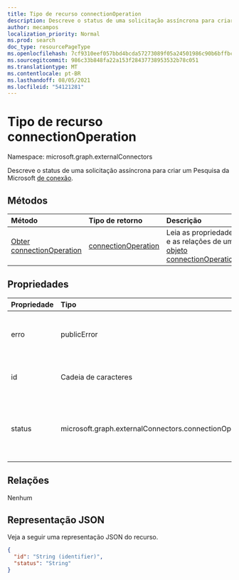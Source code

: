```yaml
---
title: Tipo de recurso connectionOperation
description: Descreve o status de uma solicitação assíncrona para criar um Pesquisa da Microsoft de conexão.
author: mecampos
localization_priority: Normal
ms.prod: search
doc_type: resourcePageType
ms.openlocfilehash: 7cf9310eef057bbd4bcda57273089f05a24501986c90b6bffbc072d39932cac2
ms.sourcegitcommit: 986c33b848fa22a153f28437738953532b78c051
ms.translationtype: MT
ms.contentlocale: pt-BR
ms.lasthandoff: 08/05/2021
ms.locfileid: "54121281"
---
```

# <a name="connectionoperation-resource-type"></a>Tipo de recurso connectionOperation

Namespace: microsoft.graph.externalConnectors



Descreve o status de uma solicitação assíncrona para criar um Pesquisa da Microsoft [de conexão](externalconnectors-schema.md).

## <a name="methods"></a>Métodos
|Método|Tipo de retorno|Descrição|
|:---|:---|:---|
|[Obter connectionOperation](../api/externalconnectors-connectionoperation-get.md)|[connectionOperation](../resources/externalconnectors-connectionoperation.md)|Leia as propriedades e as relações de um [objeto connectionOperation.](../resources/externalconnectors-connectionoperation.md)|

## <a name="properties"></a>Propriedades
|Propriedade|Tipo|Descrição|
|:---|:---|:---|
|erro|publicError| Se `status` for , fornece mais informações sobre o erro que causou a `failed` falha.|
|id|Cadeia de caracteres| Identificador exclusivo da connectionOperation. Somente leitura. |
|status|microsoft.graph.externalConnectors.connectionOperationStatus| Indica o status da operação assíncrona. Os valores possíveis são: `unspecified`, `inprogress`, `completed`, `failed`, `unknownFutureValue`.|

## <a name="relationships"></a>Relações
Nenhum

## <a name="json-representation"></a>Representação JSON
Veja a seguir uma representação JSON do recurso.
<!-- {
  "blockType": "resource",
  "keyProperty": "id",
  "@odata.type": "microsoft.graph.externalConnectors.connectionOperation",
  "openType": false
}
-->
``` json
{
  "id": "String (identifier)",
  "status": "String"
}
```

